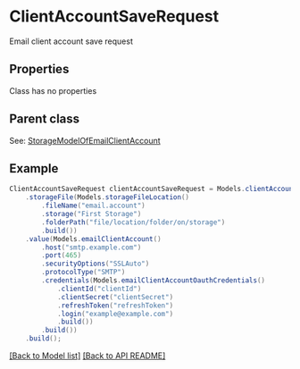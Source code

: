 # ClientAccountSaveRequest

Email client account save request             

## Properties
Class has no properties

## Parent class

See: [StorageModelOfEmailClientAccount](StorageModelOfEmailClientAccount.md)


## Example
```java
ClientAccountSaveRequest clientAccountSaveRequest = Models.clientAccountSaveRequest()
    .storageFile(Models.storageFileLocation()
        .fileName("email.account")
        .storage("First Storage")
        .folderPath("file/location/folder/on/storage")
        .build())
    .value(Models.emailClientAccount()
        .host("smtp.example.com")
        .port(465)
        .securityOptions("SSLAuto")
        .protocolType("SMTP")
        .credentials(Models.emailClientAccountOauthCredentials()
            .clientId("clientId")
            .clientSecret("clientSecret")
            .refreshToken("refreshToken")
            .login("example@example.com")
            .build())
        .build())
    .build();
```


[[Back to Model list]](Models.md) [[Back to API README]](README.md)
